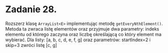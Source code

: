 # Zadanie 28.
Rozszerz klasę `ArrayList<E>` implementując metodę `getEveryNthElement()`. Metoda ta zwraca listę
elementów oraz przyjmuje dwa parametry: indeks elementu od którego zaczyna oraz liczbę określającą co
który element ma wybierać.
Dla listy: [a, b, c, d, e, f, g] oraz parametrów: startIndex=2 i skip=3 zwróci listę [c, g]